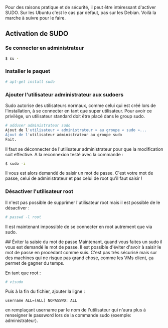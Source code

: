 Pour des raisons pratique et de sécurité, il peut être intéressant d'activer SUDO. Sur les Ubuntu c'est le cas par défaut, pas sur les Debian. Voilà la marche à suivre pour le faire.

## Activation de SUDO

### Se connecter en administrateur

```bash
$ su -
```

### Installer le paquet
```bash
# apt-get install sudo
```

### Ajouter l'utilisateur administrateur aux sudoers
Sudo autorise des utilisateurs normaux, comme celui qui est créé lors de l'installation, à se connecter en tant que super utilisateur. Pour avoir ce privilège, un utilisateur standard doit être placé dans le group sudo.

```bash
# adduser administrateur sudo
Ajout de l'utilisateur « administrateur » au groupe « sudo »...
Ajout de l'utilisateur administrateur au groupe sudo
Fait.
```

Il faut se déconnecter de l'utilisateur administrateur pour que la modification soit effective. A la reconnexion testé avec la commande :

```bash
$ sudo -i
```

Il vous est alors demandé de saisir un mot de passe. C'est votre mot de passe, celui de administrateur et pas celui de root qu'il faut saisir !

### Désactiver l'utilisateur root
Il n'est pas possible de supprimer l'utilisateur root mais il est possible de le désactiver :

```bash
# passwd -l root
```
Il est maintenant impossible de se connecter en root autrement que via sudo.

## Éviter la saisie du mot de passe
Maintenant, quand vous faites un sudo il vous est demandé le mot de passe. Il est possible d'éviter d'avoir à saisir le mot de passe en procédant comme suis. C'est pas très sécurisé mais sur des machines qui ne risque pas grand chose, comme les VMs client, ça permet de gagner du temps.

En tant que root :
```bash
# visudo
```
Puis à la fin du fichier, ajouter la ligne :
```
username ALL=(ALL) NOPASSWD: ALL
```
en remplaçant username par le nom de l'utilisateur qui n'aura plus à renseigner le password lors de la commande sudo (exemple: administrateur).